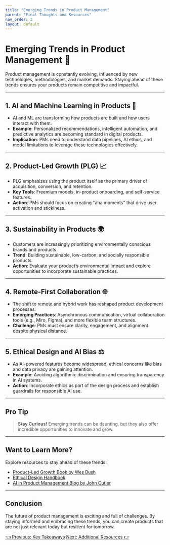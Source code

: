 ```yaml
---
title: "Emerging Trends in Product Management"
parent: "Final Thoughts and Resources"
nav_order: 2
layout: default
---
```


# Emerging Trends in Product Management 🚀

Product management is constantly evolving, influenced by new technologies, methodologies, and market demands. Staying ahead of these trends ensures your products remain competitive and impactful.

---

## 1. AI and Machine Learning in Products 🤖
- AI and ML are transforming how products are built and how users interact with them.  
- **Example**: Personalized recommendations, intelligent automation, and predictive analytics are becoming standard in digital products.  
- **Implication**: PMs need to understand data pipelines, AI ethics, and model limitations to leverage these technologies effectively.

---

## 2. Product-Led Growth (PLG) 📈
- PLG emphasizes using the product itself as the primary driver of acquisition, conversion, and retention.  
- **Key Tools**: Freemium models, in-product onboarding, and self-service features.  
- **Action**: PMs should focus on creating "aha moments" that drive user activation and stickiness.

---

## 3. Sustainability in Products 🌍
- Customers are increasingly prioritizing environmentally conscious brands and products.  
- **Trend**: Building sustainable, low-carbon, and socially responsible products.  
- **Action**: Evaluate your product’s environmental impact and explore opportunities to incorporate sustainable practices.

---

## 4. Remote-First Collaboration 🌐
- The shift to remote and hybrid work has reshaped product development processes.  
- **Emerging Practices**: Asynchronous communication, virtual collaboration tools (e.g., Miro, Figma), and more flexible team structures.  
- **Challenge**: PMs must ensure clarity, engagement, and alignment despite physical distance.

---

## 5. Ethical Design and AI Bias ⚖️
- As AI-powered features become widespread, ethical concerns like bias and data privacy are gaining attention.  
- **Example**: Avoiding algorithmic discrimination and ensuring transparency in AI systems.  
- **Action**: Incorporate ethics as part of the design process and establish guardrails for responsible AI use.

---

## Pro Tip

> **Stay Curious!** Emerging trends can be daunting, but they also offer incredible opportunities to innovate and grow.

---

## Want to Learn More?

Explore resources to stay ahead of these trends:
- [Product-Led Growth Book by Wes Bush](https://productled.com/book)  
- [Ethical Design Handbook](https://ethicaldesignhandbook.com)  
- [AI in Product Management Blog by John Cutler](https://medium.com/@johncutlefish)

---

## Conclusion

The future of product management is exciting and full of challenges. By staying informed and embracing these trends, you can create products that are not just relevant today but resilient for tomorrow.

<div class="nav-buttons">
    <a href="../8-final-thoughts-and-resources/key-takeaways" class="btn btn-secondary">👈 Previous: Key Takeaways</a>
    <a href="../8-final-thoughts-and-resources/additional-resources" class="btn btn-primary">Next: Additional Resources 👉</a>
</div>